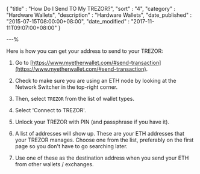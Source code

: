{
"title"       : "How Do I Send TO My TREZOR?",
"sort"        : "4",
"category"    : "Hardware Wallets",
"description" : "Hardware Wallets",
"date_published" : "2015-07-15T08:00:00+08:00",
"date_modified"  : "2017-11-11T09:07:00+08:00"
}

---%

Here is how you can get your address to send to your TREZOR:

1.  Go to [https://www.myetherwallet.com/#send-transaction](https://www.myetherwallet.com/#send-transaction).

2. Check to make sure you are using an ETH node by looking at the Network Switcher in the top-right corner.

3. Then, select `TREZOR` from the list of wallet types.

4. Select 'Connect to TREZOR'.

5.  Unlock your TREZOR with PIN (and passphrase if you have it).

6. A list of addresses will show up. These are your ETH addresses that your TREZOR manages. Choose one from the list, preferably on the first page so you don't have to go searching later.

7. Use one of these as the destination address when you send your ETH from other wallets / exchanges.

